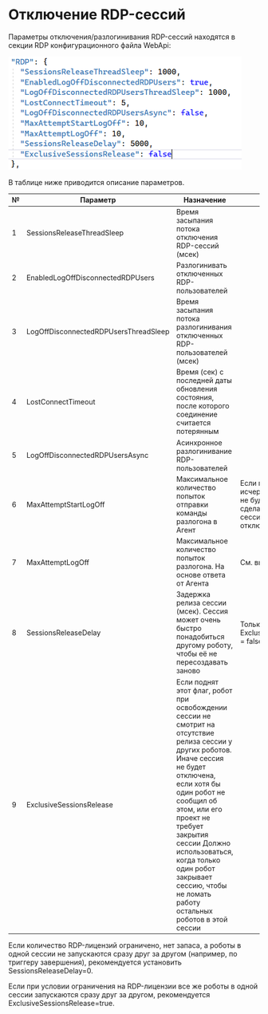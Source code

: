 # Отключение RDP-сессий

Параметры отключения/разлогинивания RDP-сессий находятся в секции RDP конфигурационного файла WebApi:

![](<../../../.gitbook/assets/disabling-rdp-sessions-1.png>)

В таблице ниже приводится описание параметров.

| №	| Параметр                        | Назначение	                  | Примечание
| - | ------------------------------- | ----------------------------- | -------------
| 1 |	SessionsReleaseThreadSleep      |	Время засыпания потока отключения RDP-сессий (мсек)	|
| 2 |	EnabledLogOffDisconnectedRDPUsers |	Разлогинивать отключенных RDP-пользователей	|
| 3 |	LogOffDisconnectedRDPUsersThreadSleep	| Время засыпания потока разлогинивания отключенных RDP-пользователей (мсек) |
| 4 |	LostConnectTimeout	            | Время (сек) с последней даты обновления состояния, после которого соединение считается потерянным |	
| 5 |	LogOffDisconnectedRDPUsersAsync	| Асинхронное разлогинивание RDP-пользователей |
| 6 |	MaxAttemptStartLogOff	          | Максимальное количество попыток отправки команды разлогона в Агент | Если попытки исчерпаны, Оркестратор не будет пытаться сделать разлогон, сессия останется висеть отключенной
| 7 |	MaxAttemptLogOff	              | Максимальное количество попыток разлогона. На основе ответа от Агента	| См. выше
| 8 |	SessionsReleaseDelay	          | Задержка релиза сессии (мсек). Сессия может очень быстро понадобиться другому роботу, чтобы её не пересоздавать заново | Только для ExclusiveSessionsRelease = false
| 9 |	ExclusiveSessionsRelease	      | Если поднят этот флаг, робот при освобождении сессии не смотрит на отсутствие релиза сессии у других роботов. Иначе сессия не будет отключена, если хотя бы один робот не сообщил об этом, или его проект не требует закрытия сессии	Должно использоваться, когда только один робот закрывает сессию, чтобы не ломать работу остальных роботов в этой сессии

Если количество RDP-лицензий ограничено, нет запаса, а роботы в одной сессии не запускаются сразу друг за другом (например, по триггеру завершения), рекомендуется установить SessionsReleaseDelay=0.

Если при условии ограничения на RDP-лицензии все же роботы в одной сессии запускаются сразу друг за другом, рекомендуется ExclusiveSessionsRelease=true.



